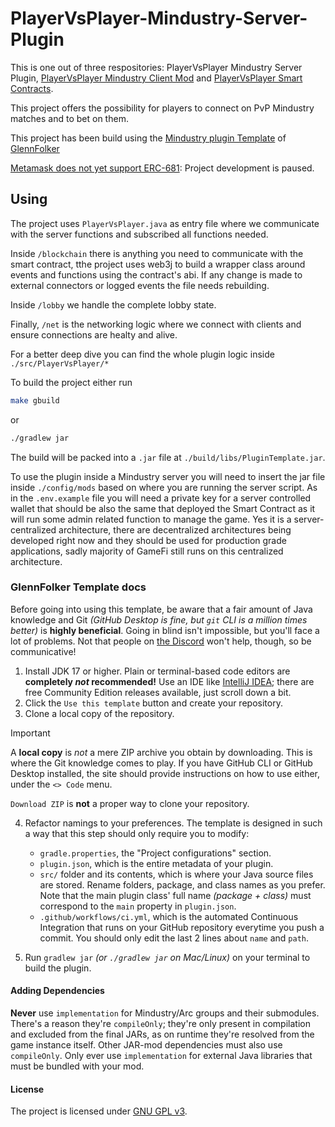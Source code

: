 # PlayerVsPlayer-Mindustry-Server-Plugin

This is one out of three respositories: PlayerVsPlayer Mindustry Server Plugin, [PlayerVsPlayer Mindustry Client Mod](https://github.com/0xPuddi/PlayerVsPlayer-Mindustry-Client-Mod) and [PlayerVsPlayer Smart Contracts](https://github.com/0xPuddi/PlayerVsPlayer-Smart-Contracts).

This project offers the possibility for players to connect on PvP Mindustry matches and to bet on them.

This project has been build using the [Mindustry plugin Template](https://github.com/GlennFolker/MindustryPluginTemplate) of [GlennFolker](https://github.com/GlennFolker)

[Metamask does not yet support ERC-681](https://github.com/MetaMask/metamask-mobile/issues/8308): Project development is paused.

## Using

The project uses `PlayerVsPlayer.java` as entry file where we communicate with the server functions and subscribed all functions needed.

Inside `/blockchain` there is anything you need to communicate with the smart contract, tthe project uses web3j to build a wrapper class around events and functions using the contract's abi. If any change is made to external connectors or logged events the file needs rebuilding.

Inside `/lobby` we handle the complete lobby state.

Finally, `/net` is the networking logic where we connect with clients and ensure connections are healty and alive.

For a better deep dive you can find the whole plugin logic inside `./src/PlayerVsPlayer/*`

To build the project either run

```sh
make gbuild
```

or 

```sh
./gradlew jar
```

The build will be packed into a `.jar` file at `./build/libs/PluginTemplate.jar`.

To use the plugin inside a Mindustry server you will need to insert the jar file inside `./config/mods` based on where you are running the server script. As in the `.env.example` file you will need a private key for a server controlled wallet that should be also the same that deployed the Smart Contract as it will run some admin related function to manage the game. Yes it is a server-centralized architecture, there are decentralized architectures being developed right now and they should be used for production grade applications, sadly majority of GameFi still runs on this centralized architecture.

### GlennFolker Template docs
Before going into using this template, be aware that a fair amount of Java knowledge and Git *(GitHub Desktop is fine, but `git` CLI is a million times better)* is **highly beneficial**. Going in blind isn't impossible, but you'll face a lot of problems. Not that people on [the Discord](https://discord.gg/mindustry) won't help, though, so be communicative!

1. Install JDK 17 or higher. Plain or terminal-based code editors are **completely *not* recommended!** Use an IDE like [IntelliJ IDEA](https://www.jetbrains.com/idea/download/); there are free Community Edition releases available, just scroll down a bit.
2. Click the `Use this template` button and create your repository.
3. Clone a local copy of the repository.

> [!IMPORTANT]
> A **local copy** is *not* a mere ZIP archive you obtain by downloading. This is where the Git knowledge comes to play. If you have GitHub CLI or GitHub Desktop installed, the site should provide instructions on how to use either, under the `<> Code` menu.
>
> `Download ZIP` is **not** a proper way to clone your repository.

4. Refactor namings to your preferences. The template is designed in such a way that this step should only require you to modify:
   - `gradle.properties`, the "Project configurations" section.
   - `plugin.json`, which is the entire metadata of your plugin.
   - `src/` folder and its contents, which is where your Java source files are stored. Rename folders, package, and class names as you prefer. Note that the main plugin class' full name *(package + class)* must correspond to the `main` property in `plugin.json`.
   - `.github/workflows/ci.yml`, which is the automated Continuous Integration that runs on your GitHub repository everytime you push a commit. You should only edit the last 2 lines about `name` and `path`.

5. Run `gradlew jar` *(or `./gradlew jar` on Mac/Linux)* on your terminal to build the plugin.

#### Adding Dependencies

**Never** use `implementation` for Mindustry/Arc groups and their submodules. There's a reason they're `compileOnly`; they're only present in compilation and excluded from the final JARs, as on runtime they're resolved from the game instance itself. Other JAR-mod dependencies must also use `compileOnly`. Only ever use `implementation` for external Java libraries that must be bundled with your mod.


#### License

The project is licensed under [GNU GPL v3](/LICENSE).

